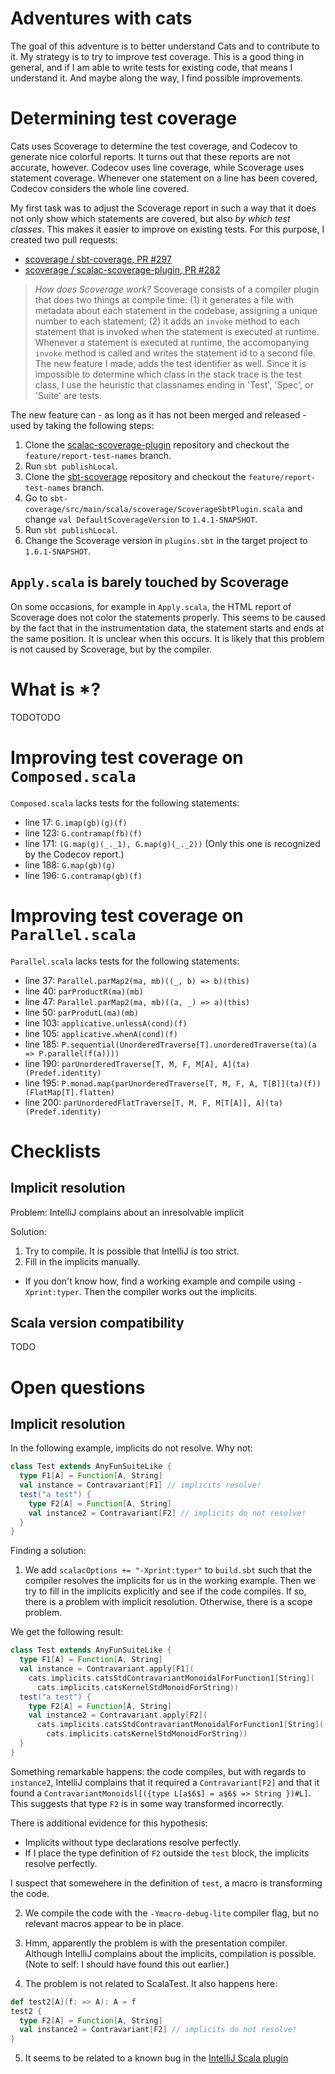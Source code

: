 Adventures with cats
===

The goal of this adventure is to better understand Cats and to contribute to it. My strategy is to try to improve test coverage. This is a good thing in general, and if I am able to write tests for existing code, that means I understand it. And maybe along the way, I find possible improvements.

# Determining test coverage

Cats uses Scoverage to determine the test coverage, and Codecov to generate nice colorful reports. It turns out that these reports are not accurate, however. Codecov uses line coverage, while Scoverage uses statement coverage. Whenever one statement on a line has been covered, Codecov considers the whole line covered.

My first task was to adjust the Scoverage report in such a way that it does not only show which statements are covered, but also _by which test classes_. This makes it easier to improve on existing tests. For this purpose, I created two pull requests:

- [scoverage / sbt-coverage, PR #297](https://github.com/scoverage/sbt-scoverage/pull/297)
- [scoverage / scalac-scoverage-plugin, PR #282](https://github.com/scoverage/scalac-scoverage-plugin/pull/282)

> *How does Scoverage work?* Scoverage consists of a compiler plugin that does two things at compile time: (1) it generates a file with metadata about each statement in the codebase, assigning a unique number to each statement; (2) it adds an `invoke` method to each statement that is invoked when the statement is executed at runtime. Whenever a statement is executed at runtime, the accomopanying `invoke` method is called and writes the statement id to a second file. The new feature I made, adds the test identifier as well. Since it is impossible to determine which class in the stack trace is the test class, I use the heuristic that classnames ending in 'Test', 'Spec', or 'Suite' are tests.

The new feature can - as long as it has not been merged and released - used by taking the following steps:
1. Clone the [scalac-scoverage-plugin](https://github.com/vincentdehaan/scalac-scoverage-plugin) repository and checkout the `feature/report-test-names` branch.
2. Run `sbt publishLocal`.
3. Clone the [sbt-scoverage](https://github.com/vincentdehaan/sbt-scoverage) repository and checkout the `feature/report-test-names` branch.
4. Go to `sbt-coverage/src/main/scala/scoverage/ScoverageSbtPlugin.scala` and change `val DefaultScoverageVersion` to `1.4.1-SNAPSHOT`.
5. Run `sbt publishLocal`.
6. Change the Scoverage version in `plugins.sbt` in the target project to `1.6.1-SNAPSHOT`.

## `Apply.scala` is barely touched by Scoverage

On some occasions, for example in `Apply.scala`, the HTML report of Scoverage does not color the statements properly. This seems to be caused by the fact that in the instrumentation data, the statement starts and ends at the same position. It is unclear when this occurs. It is likely that this problem is not caused by Scoverage, but by the compiler.

# What is *?

TODOTODO

# Improving test coverage on `Composed.scala`

`Composed.scala` lacks tests for the following statements:
- line 17: `G.imap(gb)(g)(f)`
- line 123: `G.contramap(fb)(f)`
- line 171: `(G.map(g)(_._1), G.map(g)(_._2))` (Only this one is recognized by the Codecov report.)
- line 188: `G.map(gb)(g)`
- line 196: `G.contramap(gb)(f)`

# Improving test coverage on `Parallel.scala`

`Parallel.scala` lacks tests for the following statements:
- line 37: `Parallel.parMap2(ma, mb)((_, b) => b)(this)`
- line 40: `parProductR(ma)(mb)`
- line 47: `Parallel.parMap2(ma, mb)((a, _) => a)(this)`
- line 50: `parProdutL(ma)(mb)`
- line 103: `applicative.unlessA(cond)(f)`
- line 105: `applicative.whenA(cond)(f)`
- line 185: `P.sequential(UnorderedTraverse[T].unorderedTraverse(ta)(a => P.parallel(f(a))))`
- line 190: `parUnorderedTraverse[T, M, F, M[A], A](ta)(Predef.identity)`
- line 195: `P.monad.map(parUnorderedTraverse[T, M, F, A, T[B]](ta)(f))(FlatMap[T].flatten)`
- line 200: `parUnorderedFlatTraverse[T, M, F, M[T[A]], A](ta)(Predef.identity)`

# Checklists

## Implicit resolution

Problem: IntelliJ complains about an inresolvable implicit

Solution:
1. Try to compile. It is possible that IntelliJ is too strict.
2. Fill in the implicits manually.
- If you don't know how, find a working example and compile using `-Xprint:typer`. Then the compiler works out the implicits.

## Scala version compatibility

TODO

# Open questions

## Implicit resolution

In the following example, implicits do not resolve. Why not:

```scala
class Test extends AnyFunSuiteLike {
  type F1[A] = Function[A, String]
  val instance = Contravariant[F1] // implicits resolve!
  test("a test") {
    type F2[A] = Function[A, String]
    val instance2 = Contravariant[F2] // implicits do not resolve!
  }
}
```

Finding a solution:
1. We add `scalacOptions += "-Xprint:typer"` to `build.sbt` such that the compiler resolves the implicits for us in the working example. Then we try to fill in the implicits explicitly and see if the code compiles. If so, there is a problem with implicit resolution. Otherwise, there is a scope problem.

We get the following result:
```scala
class Test extends AnyFunSuiteLike {
  type F1[A] = Function[A, String]
  val instance = Contravariant.apply[F1](
    cats.implicits.catsStdContravariantMonoidalForFunction1[String](
      cats.implicits.catsKernelStdMonoidForString))
  test("a test") {
    type F2[A] = Function[A, String]
    val instance2 = Contravariant.apply[F2](
      cats.implicits.catsStdContravariantMonoidalForFunction1[String](
        cats.implicits.catsKernelStdMonoidForString))
  }
}
```
Something remarkable happens: the code compiles, but with regards to `instance2`, IntelliJ complains that it required a `Contravariant[F2]` and that it found a `ContravariantMonoidsl[({type L[a$6$] = a$6$ => String })#L]`. This suggests that type `F2` is in some way transformed incorrectly.

There is additional evidence for this hypothesis:
- Implicits without type declarations resolve perfectly.
- If I place the type definition of `F2` outside the `test` block, the implicits resolve perfectly.

I suspect that somewehere in the definition of `test`, a macro is transforming the code.

2. We compile the code with the `-Ymacro-debug-lite` compiler flag, but no relevant macros appear to be in place.

3. Hmm, apparently the problem is with the presentation compiler. Although IntelliJ complains about the implicits, compilation is possible. (Note to self: I should have found this out earlier.)

4. The problem is not related to ScalaTest. It also happens here:

```scala
def test2[A](f: => A): A = f
test2 {
  type F2[A] = Function[A, String]
  val instance2 = Contravariant[F2] // implicits do not resolve!
}
```

5. It seems to be related to a known bug in the [IntelliJ Scala plugin](https://youtrack.jetbrains.com/issue/SCL-16123)